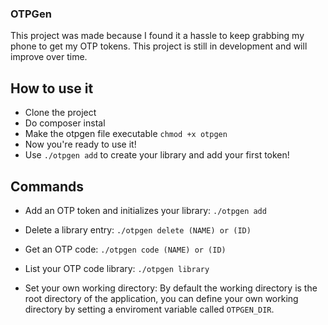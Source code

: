 ### OTPGen
This project was made because I found it a hassle to keep grabbing my phone to get my OTP tokens. This project is still in development and will improve over time.

## How to use it
* Clone the project
* Do composer instal
* Make the otpgen file executable `chmod +x otpgen`
* Now you're ready to use it!
* Use `./otpgen add` to create your library and add your first token!


## Commands

* Add an OTP token and initializes your library: `./otpgen add`
* Delete a library entry: `./otpgen delete (NAME) or (ID)`
* Get an OTP code: `./otpgen code (NAME) or (ID)`
* List your OTP code library: `./otpgen library`

* Set your own working directory:
By default the working directory is the root directory of the application, you can define your own working directory by setting a enviroment variable called `OTPGEN_DIR`.